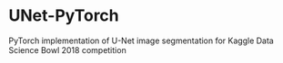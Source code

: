 # UNet-PyTorch
PyTorch implementation of U-Net image segmentation for Kaggle Data Science Bowl 2018 competition
